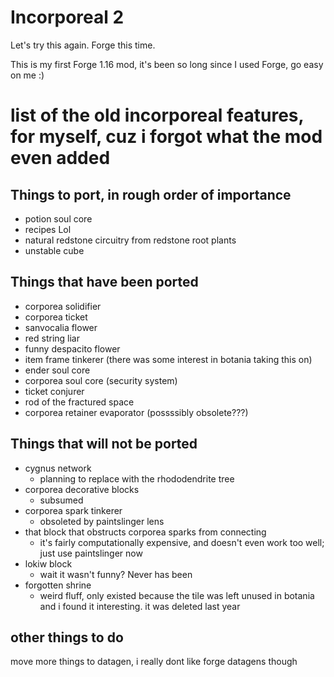Incorporeal 2
=============

Let's try this again. Forge this time.

This is my first Forge 1.16 mod, it's been so long since I used Forge, go easy on me :)

# list of the old incorporeal features, for myself, cuz i forgot what the mod even added

## Things to port, in rough order of importance

* potion soul core
* recipes Lol
* natural redstone circuitry from redstone root plants
* unstable cube

## Things that have been ported

* corporea solidifier
* corporea ticket
* sanvocalia flower
* red string liar
* funny despacito flower
* item frame tinkerer (there was some interest in botania taking this on)
* ender soul core
* corporea soul core (security system)
* ticket conjurer
* rod of the fractured space
* corporea retainer evaporator (possssibly obsolete???)

## Things that will not be ported

* cygnus network
  * planning to replace with the rhododendrite tree
* corporea decorative blocks
  * subsumed
* corporea spark tinkerer
  * obsoleted by paintslinger lens
* that block that obstructs corporea sparks from connecting
  * it's fairly computationally expensive, and doesn't even work too well; just use paintslinger now
* lokiw block
  * wait it wasn't funny? Never has been
* forgotten shrine
  * weird fluff, only existed because the tile was left unused in botania and i found it interesting. it was deleted last year

## other things to do

move more things to datagen, i really dont like forge datagens though